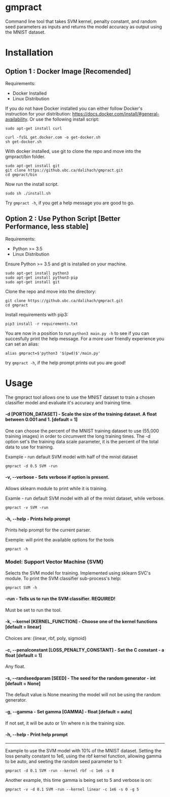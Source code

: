 # gmpract
Command line tool that takes SVM kernel, penalty constant, and random seed parameters as inputs and returns the model accuracy as output using the MNIST dataset.

# Installation

## Option 1 : Docker Image [Recomended]

Requirements:
* Docker Installed
* Linux Distribution

If you do not have Docker installed you can either follow Docker's instruction for your distribution: https://docs.docker.com/install/#general-availability. Or use the following install script:

```
sudo apt-get install curl 

curl -fsSL get.docker.com -o get-docker.sh
sh get-docker.sh
```

With docker installed, use git to clone the repo and move into the gmpract/bin folder.

```
sudo apt-get install git
git clone https://github.ubc.ca/dalihach/gmpract.git
cd gmpract/bin
```

Now run the install script.

```
sudo sh ./install.sh
```

Try ```gmpract -h```, if you get a help message you are good to go.

## Option 2 : Use Python Script [Better Performance, less stable]

Requirements:
* Python >= 3.5
* Linux Distribution

Ensure Python >= 3.5 and git is installed on your machine. 

```
sudo apt-get install python3
sudo apt-get install python3-pip
sudo apt-get install git
```

Clone the repo and move into the directory:


```
git clone https://github.ubc.ca/dalihach/gmpract.git
cd gmpract
```

Install requirements with pip3:

```
pip3 install -r requirements.txt
```

You are now in a position to run ```python3 main.py -h``` to see if you can succesfully print the help message. For a more user friendly experience you can set an alias:

```
alias gmpract=$'python3 '$(pwd)$'/main.py'
```

try ```gmpract -h```, if the help prompt prints out you are good!

# Usage

The gmpract tool allows one to use the MNIST dataset to train a chosen classifier model and evaluate it's accuracy and training time. 

#### -d [PORTION_DATASET] - Scale the size of the training dataset. A float between 0.001 and 1. [default = 1]

One can choose the percent of the MNIST training dataset to use (55,000 training images) in order to circumvent the long training times. The -d option set's the training data scale parameter, it is the percent of the total data to use for training.

Example - run default SVM model with half of the mnist dataset
```
gmpract -d 0.5 SVM -run
```

#### -v, --verbose - Sets verbose if option is present.

Allows sklearn module to print while it is training.

Examle - run default SVM model with all of the mnist dataset, while verbose.

```
gmpract -v SVM -run
```

#### -h, --help - Prints help prompt

Prints help prompt for the current parser.

Exemple: will print the available options for the tools
```
gmpract -h
```

### Model: Support Vector Machine {SVM}

Selects the SVM model for training. Implemented using sklearn SVC's module. To print the SVM classifier sub-process's help:

```
gmpract SVM -h
```

#### -run - Tells us to run the SVM classifier. REQUIRED!

Must be set to run the tool.

#### -k, --kernel [KERNEL_FUNCTION] - Choose one of the kernel functions [default = linear]

Choices are: {linear, rbf, poly, sigmoid}

#### -c, --penalconstant [LOSS_PENALTY_CONSTANT] - Set the C constant - a float [default = 1]

Any float.

#### -s, --randseedparam [SEED] - The seed for the random generator - int [default = None]

The default value is None meaning the model will not be using the random generator. 

#### -g, --gamma - Set gamma [GAMMA] - float [default = auto]

If not set, it will be auto or 1/n where n is the training size. 

#### -h, --help - Print help prompt

---------------

Example to use the SVM model with 10% of the MNIST dataset. Setting the loss penalty constant to 1e6, using the rbf kernel function, allowing gamma to be auto, and seeting the random seed parameter to 1:

```
gmpract -d 0.1 SVM -run --kernel rbf -c 1e6 -s 0
```

Another example, this time gamma is being set to 5 and verbose is on: 


```
gmpract -v -d 0.1 SVM -run --kernel linear -c 1e6 -s 0 -g 5
```
